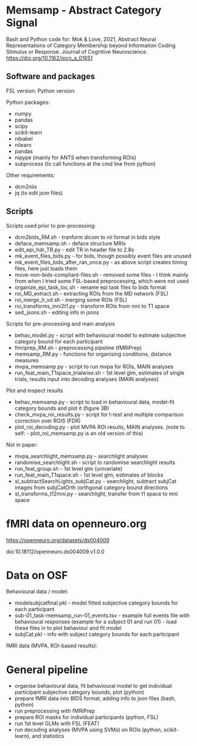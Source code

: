 # Memsamp - Abstract Category Signal

Bash and Python code for: Mok & Love, 2021, Abstract Neural Representations of Category Membership beyond Information Coding Stimulus or Response. Journal of Cognitive Neuroscience. https://doi.org/10.1162/jocn_a_01651

## Software and packages

FSL version:
Python version:

Python packages:
- numpy
- pandas
- scipy
- scikit-learn
- nibabel
- nilearn
- pandas
- nipype (mainly for ANTS when transforming ROIs)
- subprocess (to call functions at the cmd line from python)

Other requirements:
- dcm2niix
- jq (to edit json files)

## Scripts

Scripts used prior to pre-processing:
- dcm2bids_RM.sh - tranform dicom to nii format in bids style
- deface_memsamp.sh - deface structure MRIs
- edit_epi_hdr_TR.py - edit TR in header file to 2.8s
- mk_event_files_bids.py - for bids, though possibly event files are unused
- mk_event_files_bids_after_ran_once.py - as above script creates timing files, here just loads them
- move-non-bids-compliant-files.sh - removed some files - I think mainly from when I tried some FSL-based preprocessing, which were not used
- organize_epi_task_loc.sh - rename epi task files to bids format
- roi_MD_extract.sh - extracting ROIs from the MD network (FSL)
- roi_merge_lr_vd.sh - merging some ROIs (FSL)
- roi_transforms_mni2t1.py - transform ROIs from mni to T1 space
- sed_jsons.sh - editing info in jsons

Scripts for pre-processing and main analysis
- behav_model.py - script with behavioural model to estimate subjective category bound for each participant
- fmriprep_RM.sh - preprocessing pipeline (fMRIPrep)
- memsamp_RM.py - functions for organising conditions, distance measures
- mvpa_memsamp.py - script to run mvpa for ROIs, MAIN analyses
- run_feat_main_T1space_trialwise.sh - 1st level glm, estimates of single trials, results input into decoding analyses (MAIN analyses)

Plot and inspect results
- behav_memsamp.py - script to load in behavioural data, model-fit category bounds and plot it (figure 3B)
- check_mvpa_roi_results.py - script for t-test and multiple comparison correction over ROIS (FDR)
- plot_roi_decoding.py - plot MVPA ROI results, MAIN analyses. (note to self: - plot_roi_memsamp.py is an old version of this)

Not in paper:
- mvpa_searchlight_memsamp.py - searchlight analyses
- randomise_searchlight.sh - script to randomise searchlight results 
- run_feat_group.sh - 1st level glm (univariate)
- run_feat_main_T1space.sh - 1st level glm, estimates of blocks
- sl_subtractSearchLights_subjCat.py - searchlight, subtract subjCat images from subjCatOrth (orthgonal category bound directions
- sl_transforms_t12mni.py - searchlight, transfer from t1 space to mni space

# fMRI data on openneuro.org

https://openneuro.org/datasets/ds004009

doi:10.18112/openneuro.ds004009.v1.0.0 

# Data on OSF

Behavioural data / model:
- modelsubjcatfinal.pkl - model fitted subjective category bounds for each participant
- sub-01_task-memsamp_run-01_events.tsv - example full events file with behavioural responses  (example for a subject 01 and run 01) - load these files in to plot behaviour and fit model
- subjCat.pkl - info with subject category bounds for each participant

fMRI data (MVPA, ROI-based results):



# General pipeline

- organise behavioural data, fit behavioural model to get individual participant subjective category bounds, plot (python)
- prepare fMRI data into BIDS format, adding info to json files (bash, python)
- run preprocessing with fMRIPrep
- prepare ROI masks for individual participants (python, FSL)
- run 1st level GLMs with FSL (FEAT)
- run decoding analyses (MVPA using SVMs) on ROIs (python, scikit-learn), and statistics


